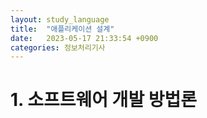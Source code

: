 ```yaml
---
layout: study_language
title:  "애플리케이션 설계"
date:   2023-05-17 21:33:54 +0900
categories: 정보처리기사
---
```



# 1. 소프트웨어 개발 방법론
